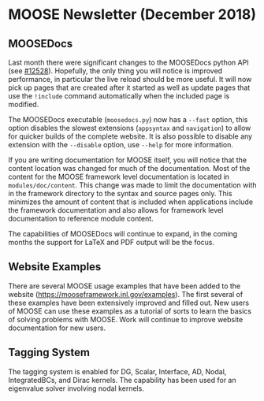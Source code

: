 # MOOSE Newsletter (December 2018)

## MOOSEDocs

Last month there were significant changes to the MOOSEDocs python API
(see [#12528](https://github.com/idaholab/moose/pull/12528)). Hopefully, the only thing you will
notice is improved performance, in particular the live reload should be more useful. It will now
pick up pages that are created after it started as well as update pages that use the `!include`
command automatically when the included page is modified.

The MOOSEDocs executable (`moosedocs.py`) now has a `--fast` option, this option disables the
slowest extensions (`appsyntax` and `navigation`) to allow for quicker builds of the complete
website. It is also possible to disable any extension with the `--disable` option, use `--help` for
more information.

If you are writing documentation for MOOSE itself, you will notice that the content location
was changed for much of the documentation. Most of the content for the MOOSE framework level
documentation is located in `modules/doc/content`. This change was made to limit the documentation
with in the framework directory to the syntax and source pages only. This minimizes the amount of
content that is included when applications include the framework documentation and also allows for
framework level documentation to reference module content.

The capabilities of MOOSEDocs will continue to expand, in the coming months the support for LaTeX
and PDF output will be the focus.

## Website Examples

There are several MOOSE usage examples that have been added to the website
(https://mooseframework.inl.gov/examples). The first several of these examples have been extensively
improved and filled out.  New users of MOOSE can use these examples as a tutorial of sorts to
learn the basics of solving problems with MOOSE.  Work will continue to improve website
documentation for new users.

## Tagging System

The tagging system is enabled for DG, Scalar, Interface, AD, Nodal, IntegratedBCs, and Dirac kernels.
The capability has been used for an eigenvalue solver involving nodal kernels.
